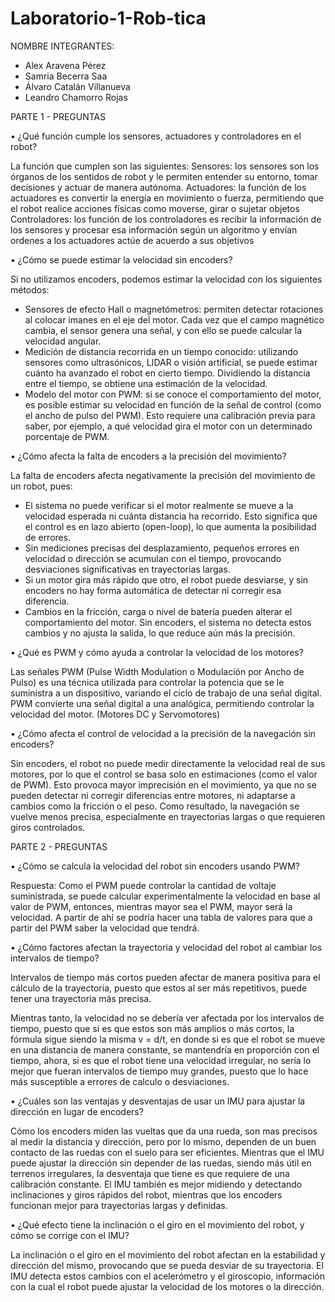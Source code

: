 # Laboratorio-1-Rob-tica

NOMBRE INTEGRANTES: 
- Alex Aravena Pérez
- Samria Becerra Saa
- Álvaro Catalán Villanueva
- Leandro Chamorro Rojas

PARTE 1 - PREGUNTAS 

• ¿Qué función cumple los sensores, actuadores y controladores en el robot?

La función que cumplen son las siguientes: 
Sensores: los sensores son los órganos de los sentidos de robot y le permiten entender su entorno, tomar decisiones y actuar de manera autónoma.
Actuadores: la función de los actuadores es convertir la energía en movimiento o fuerza, permitiendo que el robot realice acciones físicas como moverse, girar o sujetar objetos
Controladores: los función de los controladores es recibir la información de los sensores y procesar esa información según un algoritmo y envían ordenes a los actuadores actúe de acuerdo a sus objetivos

• ¿Cómo se puede estimar la velocidad sin encoders?

Si no utilizamos encoders,  podemos estimar la velocidad con los siguientes métodos:
- Sensores de efecto Hall o magnetómetros: permiten detectar rotaciones al colocar imanes en el eje del motor. Cada vez que el campo magnético cambia, el sensor genera una señal, y con ello se puede calcular la velocidad angular.
- Medición de distancia recorrida en un tiempo conocido: utilizando sensores como ultrasónicos, LIDAR o visión artificial, se puede estimar cuánto ha avanzado el robot en cierto tiempo. Dividiendo la distancia entre el tiempo, se obtiene una estimación de la velocidad.
- Modelo del motor con PWM: si se conoce el comportamiento del motor, es posible estimar su velocidad en función de la señal de control (como el ancho de pulso del PWM). Esto requiere una calibración previa para saber, por ejemplo, a qué velocidad gira el motor con un determinado porcentaje de PWM.

• ¿Cómo afecta la falta de encoders a la precisión del movimiento?

La falta de encoders afecta negativamente la precisión del movimiento de un robot, pues:

- El sistema no puede verificar si el motor realmente se mueve a la velocidad esperada ni cuánta distancia ha recorrido. Esto significa que el control es en lazo abierto (open-loop), lo que aumenta la posibilidad de errores.
- Sin mediciones precisas del desplazamiento, pequeños errores en velocidad o dirección se acumulan con el tiempo, provocando desviaciones significativas en trayectorias largas.
- Si un motor gira más rápido que otro, el robot puede desviarse, y sin encoders no hay forma automática de detectar ni corregir esa diferencia.
- Cambios en la fricción, carga o nivel de batería pueden alterar el comportamiento del motor. Sin encoders, el sistema no detecta estos cambios y no ajusta la salida, lo que reduce aún más la precisión.

• ¿Qué es PWM y cómo ayuda a controlar la velocidad de los motores?

Las señales PWM (Pulse Width Modulation o Modulación por Ancho de Pulso) es una técnica utilizada para controlar la potencia que se le suministra a un dispositivo, variando el ciclo de trabajo de una señal digital. PWM convierte una señal digital a una analógica, permitiendo controlar la velocidad del motor. (Motores DC y Servomotores)

• ¿Cómo afecta el control de velocidad a la precisión de la navegación sin encoders?

Sin encoders, el robot no puede medir directamente la velocidad real de sus motores, por lo que el control se basa solo en estimaciones (como el valor de PWM). Esto provoca mayor imprecisión en el movimiento, ya que no se pueden detectar ni corregir diferencias entre motores, ni adaptarse a cambios como la fricción o el peso. Como resultado, la navegación se vuelve menos precisa, especialmente en trayectorias largas o que requieren giros controlados.


PARTE 2 - PREGUNTAS

• ¿Cómo se calcula la velocidad del robot sin encoders usando PWM?

Respuesta: Como el PWM puede controlar la cantidad de voltaje suministrada, se puede calcular experimentalmente la velocidad en base al valor de PWM, entonces, mientras mayor sea el PWM, mayor será la velocidad. A partir de ahí se podría hacer una tabla de valores para que a partir del PWM saber la velocidad que tendrá.

• ¿Cómo factores afectan la trayectoria y velocidad del robot al cambiar los intervalos de tiempo?

Intervalos de tiempo más cortos pueden afectar de manera positiva para el cálculo de la trayectoria, puesto que estos al ser más repetitivos, puede tener una trayectoria más precisa.

Mientras tanto, la velocidad no se debería ver afectada por los intervalos de tiempo, puesto que si es que estos son más amplios o más cortos, la fórmula sigue siendo la misma v = d/t, en donde si es que el robot se mueve en una distancia de manera constante, se mantendría en proporción con el tiempo, ahora, si es que el robot tiene una velocidad irregular, no sería lo mejor que fueran intervalos de tiempo muy grandes, puesto que lo hace más susceptible a errores de calculo o desviaciones.

• ¿Cuáles son las ventajas y desventajas de usar un IMU para ajustar la dirección en lugar de encoders?

Cómo los encoders miden las vueltas que da una rueda, son mas precisos al medir la distancia y dirección, pero por lo mismo, dependen de un buen contacto de las ruedas con el suelo para ser eficientes. Mientras que el IMU puede ajustar la dirección sin depender de las ruedas, siendo más útil en terrenos irregulares, la desventaja que tiene es que requiere de una calibración constante. El IMU también es mejor midiendo y detectando inclinaciones y giros rápidos del robot, mientras que los encoders funcionan mejor para trayectorias largas y definidas.

• ¿Qué efecto tiene la inclinación o el giro en el movimiento del robot, y cómo se corrige con el IMU?

La inclinación o el giro en el movimiento del robot afectan en la estabilidad y dirección del mismo, provocando que se pueda desviar de su trayectoria. El IMU detecta estos cambios con el acelerómetro y el giroscopio, información con la cual el robot puede ajustar la velocidad de los motores o la dirección.
